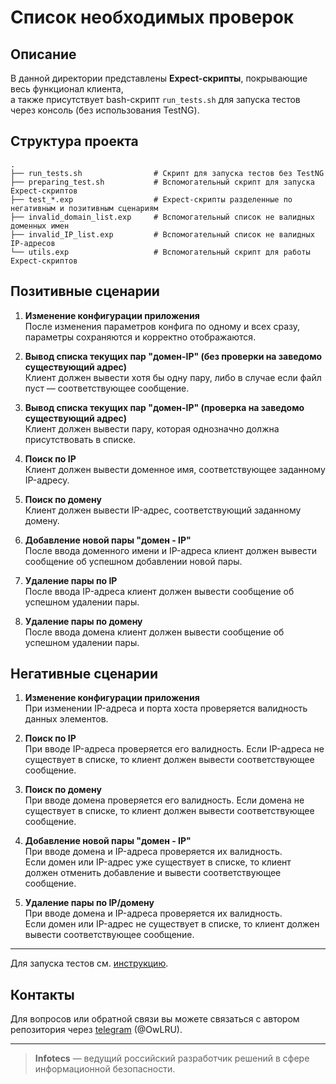 # Список необходимых проверок

## Описание

В данной директории представлены **Expect-скрипты**, покрывающие весь функционал клиента,  
а также присутствует bash-скрипт `run_tests.sh` для запуска тестов через консоль (без использования TestNG).

## Структура проекта

```
.
├── run_tests.sh                # Скрипт для запуска тестов без TestNG
├── preparing_test.sh           # Вспомогательный скрипт для запуска Expect-скриптов
├── test_*.exp                  # Expect-скрипты разделенные по негативным и позитивным сценариям
├── invalid_domain_list.exp     # Вспомогательный список не валидных доменных имен
├── invalid_IP_list.exp         # Вспомогательный список не валидных IP-адресов
└── utils.exp                   # Вспомогательный скрипт для работы Expect-скриптов
```

## Позитивные сценарии

1. **Изменение конфигурации приложения**  
   После изменения параметров конфига по одному и всех сразу, параметры сохраняются и корректно отображаются.

2. **Вывод списка текущих пар "домен-IP" (без проверки на заведомо существующий адрес)**  
   Клиент должен вывести хотя бы одну пару, либо в случае если файл пуст — соответствующее сообщение.

3. **Вывод списка текущих пар "домен-IP" (проверка на заведомо существующий адрес)**  
   Клиент должен вывести пару, которая однозначно должна присутствовать в списке.

4. **Поиск по IP**  
   Клиент должен вывести доменное имя, соответствующее заданному IP-адресу.

5. **Поиск по домену**  
   Клиент должен вывести IP-адрес, соответствующий заданному домену.

6. **Добавление новой пары "домен - IP"**  
   После ввода доменного имени и IP-адреса клиент должен вывести сообщение об успешном добавлении новой пары.

7. **Удаление пары по IP**  
   После ввода IP-адреса клиент должен вывести сообщение об успешном удалении пары.

8. **Удаление пары по домену**  
   После ввода домена клиент должен вывести сообщение об успешном удалении пары.

## Негативные сценарии

1. **Изменение конфигурации приложения**  
   При изменении IP-адреса и порта хоста проверяется валидность данных элементов.

2. **Поиск по IP**  
   При вводе IP-адреса проверяется его валидность. Если IP-адреса не существует в списке, то клиент должен вывести соответствующее сообщение.

3. **Поиск по домену**  
   При вводе домена проверяется его валидность. Если домена не существует в списке, то клиент должен вывести соответствующее сообщение.

4. **Добавление новой пары "домен - IP"**  
   При вводе домена и IP-адреса проверяется их валидность.  
   Если домен или IP-адрес уже существует в списке, то клиент должен отменить добавление и вывести соответствующее сообщение.

5. **Удаление пары по IP/домену**  
   При вводе домена и IP-адреса проверяется их валидность.  
   Если домен или IP-адрес не существует в списке, то клиент должен вывести соответствующее сообщение.

***

Для запуска тестов см. [инструкцию](https://github.com/OwLRUS/infotecs_internship/tree/main/java/test).

## Контакты

Для вопросов или обратной связи вы можете связаться с автором репозитория через [telegram](https://t.me/OwLRU) (@OwLRU).

---

> **Infotecs** — ведущий российский разработчик решений в сфере информационной безопасности.
